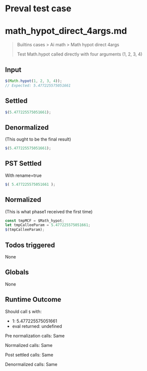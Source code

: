 # Preval test case

# math_hypot_direct_4args.md

> Builtins cases > Ai math > Math hypot direct 4args
>
> Test Math.hypot called directly with four arguments (1, 2, 3, 4)

## Input

`````js filename=intro
$(Math.hypot(1, 2, 3, 4));
// Expected: 5.477225575051661
`````


## Settled


`````js filename=intro
$(5.477225575051661);
`````


## Denormalized
(This ought to be the final result)

`````js filename=intro
$(5.477225575051661);
`````


## PST Settled
With rename=true

`````js filename=intro
$( 5.477225575051661 );
`````


## Normalized
(This is what phase1 received the first time)

`````js filename=intro
const tmpMCF = $Math_hypot;
let tmpCalleeParam = 5.477225575051661;
$(tmpCalleeParam);
`````


## Todos triggered


None


## Globals


None


## Runtime Outcome


Should call `$` with:
 - 1: 5.477225575051661
 - eval returned: undefined

Pre normalization calls: Same

Normalized calls: Same

Post settled calls: Same

Denormalized calls: Same
